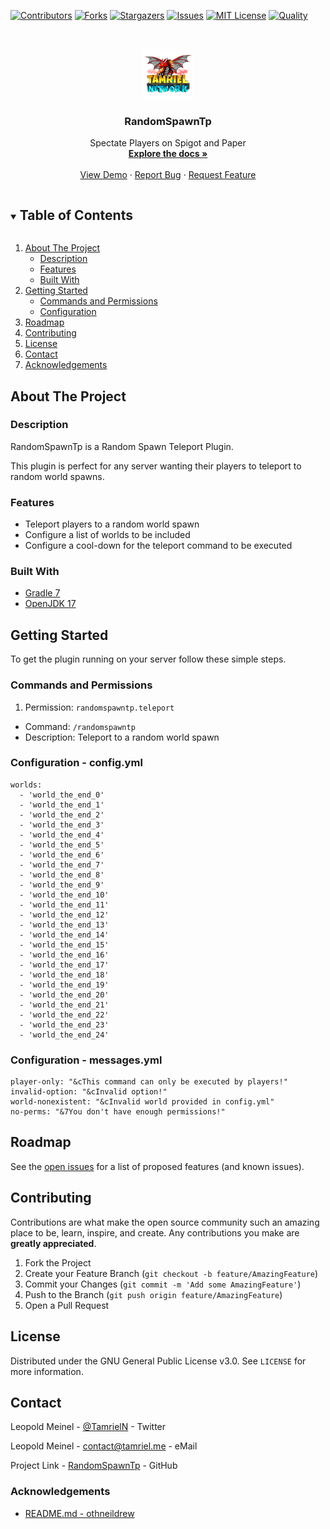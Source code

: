 <!-- PROJECT SHIELDS -->
[![Contributors][contributors-shield]][contributors-url]
[![Forks][forks-shield]][forks-url]
[![Stargazers][stars-shield]][stars-url]
[![Issues][issues-shield]][issues-url]
[![MIT License][license-shield]][license-url]
[![Quality][quality-shield]][quality-url]

<!-- PROJECT LOGO -->
<!--suppress ALL -->
<br />
<p align="center">
  <a href="https://github.com/TamrielNetwork/RandomSpawnTp">
    <img src="images/logo.png" alt="Logo" width="80" height="80">
  </a>

<h3 align="center">RandomSpawnTp</h3>

  <p align="center">
    Spectate Players on Spigot and Paper
    <br />
    <a href="https://github.com/TamrielNetwork/RandomSpawnTp"><strong>Explore the docs »</strong></a>
    <br />
    <br />
    <a href="https://github.com/TamrielNetwork/RandomSpawnTp">View Demo</a>
    ·
    <a href="https://github.com/TamrielNetwork/RandomSpawnTp/issues">Report Bug</a>
    ·
    <a href="https://github.com/TamrielNetwork/RandomSpawnTp/issues">Request Feature</a>
  </p>

<!-- TABLE OF CONTENTS -->
<details open="open">
  <summary><h2 style="display: inline-block">Table of Contents</h2></summary>
  <ol>
    <li>
      <a href="#about-the-project">About The Project</a>
      <ul>
        <li><a href="#description">Description</a></li>
        <li><a href="#features">Features</a></li>
        <li><a href="#built-with">Built With</a></li>
      </ul>
    </li>
    <li>
      <a href="#getting-started">Getting Started</a>
      <ul>
        <li><a href="#commands-and-permissions">Commands and Permissions</a></li>
        <li><a href="#configuration">Configuration</a></li>
      </ul>
    </li>
    <li><a href="#roadmap">Roadmap</a></li>
    <li><a href="#contributing">Contributing</a></li>
    <li><a href="#license">License</a></li>
    <li><a href="#contact">Contact</a></li>
    <li><a href="#acknowledgements">Acknowledgements</a></li>
  </ol>
</details>

<!-- ABOUT THE PROJECT -->

## About The Project

### Description

RandomSpawnTp is a Random Spawn Teleport Plugin.

This plugin is perfect for any server wanting their players to teleport to random world spawns.

### Features

* Teleport players to a random world spawn
* Configure a list of worlds to be included
* Configure a cool-down for the teleport command to be executed

### Built With

* [Gradle 7](https://docs.gradle.org/7.3.3/release-notes.html)
* [OpenJDK 17](https://openjdk.java.net/projects/jdk/17/)

<!-- GETTING STARTED -->

## Getting Started

To get the plugin running on your server follow these simple steps.

### Commands and Permissions

1. Permission: `randomspawntp.teleport`

* Command: `/randomspawntp`
* Description: Teleport to a random world spawn

### Configuration - config.yml

```
worlds:
  - 'world_the_end_0'
  - 'world_the_end_1'
  - 'world_the_end_2'
  - 'world_the_end_3'
  - 'world_the_end_4'
  - 'world_the_end_5'
  - 'world_the_end_6'
  - 'world_the_end_7'
  - 'world_the_end_8'
  - 'world_the_end_9'
  - 'world_the_end_10'
  - 'world_the_end_11'
  - 'world_the_end_12'
  - 'world_the_end_13'
  - 'world_the_end_14'
  - 'world_the_end_15'
  - 'world_the_end_16'
  - 'world_the_end_17'
  - 'world_the_end_18'
  - 'world_the_end_19'
  - 'world_the_end_20'
  - 'world_the_end_21'
  - 'world_the_end_22'
  - 'world_the_end_23'
  - 'world_the_end_24'
```

### Configuration - messages.yml

```
player-only: "&cThis command can only be executed by players!"
invalid-option: "&cInvalid option!"
world-nonexistent: "&cInvalid world provided in config.yml"
no-perms: "&7You don't have enough permissions!"
```

<!-- ROADMAP -->

## Roadmap

See the [open issues](https://github.com/TamrielNetwork/RandomSpawnTp/issues) for a list of proposed features (and known
issues).

<!-- CONTRIBUTING -->

## Contributing

Contributions are what make the open source community such an amazing place to be, learn, inspire, and create. Any
contributions you make are **greatly appreciated**.

1. Fork the Project
2. Create your Feature Branch (`git checkout -b feature/AmazingFeature`)
3. Commit your Changes (`git commit -m 'Add some AmazingFeature'`)
4. Push to the Branch (`git push origin feature/AmazingFeature`)
5. Open a Pull Request

<!-- LICENSE -->

## License

Distributed under the GNU General Public License v3.0. See `LICENSE` for more information.

<!-- CONTACT -->

## Contact

Leopold Meinel - [@TamrielN](https://twitter.com/TamrielN) - Twitter

Leopold Meinel - [contact@tamriel.me](mailto:contact@tamriel.me) - eMail

Project Link - [RandomSpawnTp](https://github.com/TamrielNetwork/RandomSpawnTp) - GitHub

<!-- ACKNOWLEDGEMENTS -->

### Acknowledgements

* [README.md - othneildrew](https://github.com/othneildrew/Best-README-Template)

<!-- MARKDOWN LINKS & IMAGES -->

[contributors-shield]: https://img.shields.io/github/contributors-anon/TamrielNetwork/RandomSpawnTp?style=for-the-badge

[contributors-url]: https://github.com/TamrielNetwork/RandomSpawnTp/graphs/contributors

[forks-shield]: https://img.shields.io/github/forks/TamrielNetwork/RandomSpawnTp?label=Forks&style=for-the-badge

[forks-url]: https://github.com/TamrielNetwork/RandomSpawnTp/network/members

[stars-shield]: https://img.shields.io/github/stars/TamrielNetwork/RandomSpawnTp?style=for-the-badge

[stars-url]: https://github.com/TamrielNetwork/RandomSpawnTp/stargazers

[issues-shield]: https://img.shields.io/github/issues/TamrielNetwork/RandomSpawnTp?style=for-the-badge

[issues-url]: https://github.com/TamrielNetwork/RandomSpawnTp/issues

[license-shield]: https://img.shields.io/github/license/TamrielNetwork/RandomSpawnTp?style=for-the-badge

[license-url]: https://github.com/TamrielNetwork/RandomSpawnTp/blob/main/LICENSE

[quality-shield]: https://img.shields.io/codefactor/grade/github/TamrielNetwork/RandomSpawnTp?style=for-the-badge

[quality-url]: https://www.codefactor.io/repository/github/TamrielNetwork/RandomSpawnTp
